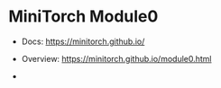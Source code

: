 # MiniTorch Module0

* Docs: https://minitorch.github.io/

* Overview: https://minitorch.github.io/module0.html

*
